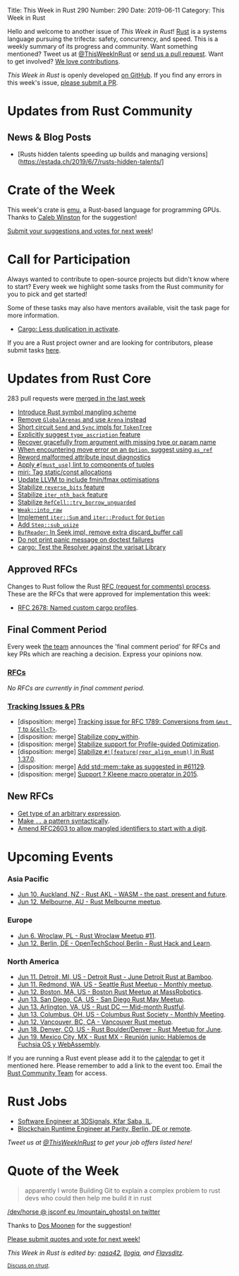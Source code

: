 Title: This Week in Rust 290
Number: 290
Date: 2019-06-11
Category: This Week in Rust

Hello and welcome to another issue of *This Week in Rust*!
[Rust](http://rust-lang.org) is a systems language pursuing the trifecta: safety, concurrency, and speed.
This is a weekly summary of its progress and community.
Want something mentioned? Tweet us at [@ThisWeekInRust](https://twitter.com/ThisWeekInRust) or [send us a pull request](https://github.com/cmr/this-week-in-rust).
Want to get involved? [We love contributions](https://github.com/rust-lang/rust/blob/master/CONTRIBUTING.md).

*This Week in Rust* is openly developed [on GitHub](https://github.com/cmr/this-week-in-rust).
If you find any errors in this week's issue, [please submit a PR](https://github.com/cmr/this-week-in-rust/pulls).

# Updates from Rust Community

## News & Blog Posts

* [Rusts hidden talents speeding up builds and managing versions](https://estada.ch/2019/6/7/rusts-hidden-talents/]

# Crate of the Week

This week's crate is [emu](https://github.com/calebwin/emu), a Rust-based language for programming GPUs. Thanks to [Caleb Winston](https://users.rust-lang.org/t/crate-of-the-week/2704/561) for the suggestion!

[Submit your suggestions and votes for next week][submit_crate]!

[submit_crate]: https://users.rust-lang.org/t/crate-of-the-week/2704

# Call for Participation

Always wanted to contribute to open-source projects but didn't know where to start?
Every week we highlight some tasks from the Rust community for you to pick and get started!

Some of these tasks may also have mentors available, visit the task page for more information.

* [Cargo: Less duplication in activate](https://github.com/rust-lang/cargo/pull/6967#issuecomment-497764185).

If you are a Rust project owner and are looking for contributors, please submit tasks [here][guidelines].

[guidelines]: https://users.rust-lang.org/t/twir-call-for-participation/4821

# Updates from Rust Core

283 pull requests were [merged in the last week][merged]

[merged]: https://github.com/search?q=is%3Apr+org%3Arust-lang+is%3Amerged+merged%3A2019-05-27..2019-06-03

* [Introduce Rust symbol mangling scheme](https://github.com/rust-lang/rust/pull/57967)
* [Remove `GlobalArenas` and use `Arena` instead](https://github.com/rust-lang/rust/pull/61389)
* [Short circuit `Send` and `Sync` impls for `TokenTree`](https://github.com/rust-lang/rust/pull/60967)
* [Explicitly suggest `type_ascription` feature](https://github.com/rust-lang/rust/pull/61374)
* [Recover gracefully from argument with missing type or param name](https://github.com/rust-lang/rust/pull/61331)
* [When encountering move error on an `Option`, suggest using `as_ref`](https://github.com/rust-lang/rust/pull/61147)
* [Reword malformed attribute input diagnostics](https://github.com/rust-lang/rust/pull/61140)
* [Apply `#[must_use]` lint to components of tuples](https://github.com/rust-lang/rust/pull/61100)
* [miri: Tag static/const allocations](https://github.com/rust-lang/miri/pull/748)
* [Update LLVM to include fmin/fmax optimisations](https://github.com/rust-lang/rust/pull/61384)
* [Stabilize `reverse_bits` feature](https://github.com/rust-lang/rust/pull/61364)
* [Stabilize `iter_nth_back` feature](https://github.com/rust-lang/rust/pull/61363)
* [Stabilize `RefCell::try_borrow_unguarded`](https://github.com/rust-lang/rust/pull/60850)
* [`Weak::into_raw`](https://github.com/rust-lang/rust/pull/60766)
* [Implement `iter::Sum` and `iter::Product` for `Option`](https://github.com/rust-lang/rust/pull/58975)
* [Add `Step::sub_usize`](https://github.com/rust-lang/rust/pull/60542)
* [`BufReader`: In Seek impl, remove extra discard_buffer call](https://github.com/rust-lang/rust/pull/61157)
* [Do not print panic message on doctest failures](https://github.com/rust-lang/rust/pull/60549)
* [cargo: Test the Resolver against the varisat Library](https://github.com/rust-lang/cargo/pull/6980)

## Approved RFCs

Changes to Rust follow the Rust [RFC (request for comments)
process](https://github.com/rust-lang/rfcs#rust-rfcs). These
are the RFCs that were approved for implementation this week:

* [RFC 2678: Named custom cargo profiles](https://github.com/rust-lang/rfcs/pull/2678).

## Final Comment Period

Every week [the team](https://www.rust-lang.org/team.html) announces the
'final comment period' for RFCs and key PRs which are reaching a
decision. Express your opinions now.

### [RFCs](https://github.com/rust-lang/rfcs/labels/final-comment-period)

*No RFCs are currently in final comment period.*

### [Tracking Issues & PRs](https://github.com/rust-lang/rust/labels/final-comment-period)

* [disposition: merge] [Tracking issue for RFC 1789: Conversions from `&mut T` to `&Cell<T>`](https://github.com/rust-lang/rust/issues/43038).
* [disposition: merge] [Stabilize copy_within](https://github.com/rust-lang/rust/pull/61398).
* [disposition: merge] [Stabilize support for Profile-guided Optimization](https://github.com/rust-lang/rust/pull/61268).
* [disposition: merge] [Stabilize `#![feature(repr_align_enum)]` in Rust 1.37.0](https://github.com/rust-lang/rust/pull/61229).
* [disposition: merge] [Add std::mem::take as suggested in #61129](https://github.com/rust-lang/rust/pull/61130).
* [disposition: merge] [Support ? Kleene macro operator in 2015](https://github.com/rust-lang/rust/pull/60932).

## New RFCs

* [Get type of an arbitrary expression](https://github.com/rust-lang/rfcs/pull/2706).
* [Make `..` a pattern syntactically](https://github.com/rust-lang/rfcs/pull/2707).
* [Amend RFC2603 to allow mangled identifiers to start with a digit](https://github.com/rust-lang/rfcs/pull/2705).

# Upcoming Events

### Asia Pacific

* [Jun 10. Auckland, NZ - Rust AKL - WASM - the past, present and future](https://www.meetup.com/rust-akl/events/259480660/).
* [Jun 12. Melbourne, AU - Rust Melbourne meetup](https://www.meetup.com/Rust-Melbourne/events/261628621/).

### Europe

* [Jun  6. Wroclaw, PL - Rust Wroclaw Meetup #11](https://www.meetup.com/Rust-Wroclaw/events/261283360/).
* [Jun 12. Berlin, DE - OpenTechSchool Berlin - Rust Hack and Learn](https://www.meetup.com/opentechschool-berlin/events/gkkttqyzjbqb/).

### North America

* [Jun 11. Detroit, MI, US - Detroit Rust - June Detroit Rust at Bamboo](https://www.meetup.com/rust-detroit/events/244855856/).
* [Jun 11. Redmond, WA, US - Seattle Rust Meetup - Monthly meetup](https://www.meetup.com/Seattle-Rust-Meetup/events/nzfspqyzjbpb/).
* [Jun 12. Boston, MA, US - Boston Rust Meetup at MassRobotics](https://www.meetup.com/BostonRust/events/260834642/).
* [Jun 13. San Diego, CA, US - San Diego Rust May Meetup](https://www.meetup.com/San-Diego-Rust/events/261595821/).
* [Jun 13. Arlington, VA, US - Rust DC — Mid-month Rustful](https://www.meetup.com/RustDC/events/261239650).
* [Jun 13. Columbus, OH, US - Columbus Rust Society - Monthly Meeting](https://www.meetup.com/columbus-rs/events/dbcfrpyzjbrb/).
* [Jun 12. Vancouver, BC, CA - Vancouver Rust meetup](https://www.meetup.com/Vancouver-Rust/events/fzqqwqyzjbqb/).
* [Jun 18. Denver, CO, US - Rust Boulder/Denver - Rust Meetup for June](https://www.meetup.com/Rust-Boulder-Denver/events/259124426/).
* [Jun 19. Mexico City, MX - Rust MX - Reunión junio: Hablemos de Fuchsia OS y WebAssembly](https://www.meetup.com/Rust-MX/events/261739565/).

If you are running a Rust event please add it to the [calendar] to get
it mentioned here. Please remember to add a link to the event too.
Email the [Rust Community Team][community] for access.

[calendar]: https://www.google.com/calendar/embed?src=apd9vmbc22egenmtu5l6c5jbfc%40group.calendar.google.com
[community]: mailto:community-team@rust-lang.org

# Rust Jobs

* [Software Engineer at 3DSignals, Kfar Saba, IL](https://3dsig.com/positions/software-engineer/).
* [Blockchain Runtime Engineer at Parity, Berlin, DE or remote](https://www.parity.io/jobs/#berlin-blockchain-runtime-engineer).

*Tweet us at [@ThisWeekInRust](https://twitter.com/ThisWeekInRust) to get your job offers listed here!*

# Quote of the Week

> apparently I wrote Building Git to explain a complex problem to rust devs who could then help me build it in rust

[/dev/horse @ jsconf eu (mountain_ghosts) on twitter](https://twitter.com/mountain_ghosts/status/1134739348593827841)

Thanks to [Dos Moonen](https://users.rust-lang.org/t/twir-quote-of-the-week/328/656) for the suggestion!

[Please submit quotes and vote for next week!](https://users.rust-lang.org/t/twir-quote-of-the-week/328)

*This Week in Rust is edited by: [nasa42](https://github.com/nasa42), [llogiq](https://github.com/llogiq), and [Flavsditz](https://github.com/Flavsditz).*

<small>[Discuss on r/rust]().</small>
